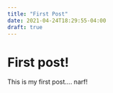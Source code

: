 ```yaml
---
title: "First Post"
date: 2021-04-24T18:29:55-04:00
draft: true
---
```


# First post!

This is my first post.... narf! 